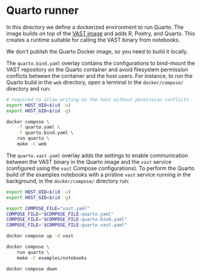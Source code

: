 # Quarto runner

In this directory we define a dockerized environment to run Quarto. The image
builds on top of the [VAST image](../../Dockerfile) and adds R, Poetry, and
Quarto. This creates a runtime suitable for calling the VAST binary from
notebooks.

We don't publish the Quarto Docker image, so you need to build it locally.

The `quarto.bind.yaml` overlay contains the configurations to bind-mount
the VAST repository on the Quarto container and avoid filesystem permission
conflicts between the container and the host users. For instance, to run the
Quarto build in the `web` directory, open a terminal in the `docker/compose/`
directory and run:

```bash
# required to allow writing on the host without permission conflicts
export HOST_UID=$(id -u) 
export HOST_GID=$(id -g) 

docker compose \
    -f quarto.yaml \
    -f quarto.bind.yaml \
    run quarto \
    make -C web
```

The `quarto.vast.yaml` overlay adds the settings to enable communication
between the VAST binary in the Quarto image and the `vast` service (configured
using the `vast` Compose configurations). To perform the Quarto build of the
examples notebooks with a pristine `vast` service running in the background, in
the `docker/compose/` directory run:

```bash
export HOST_UID=$(id -u) 
export HOST_GID=$(id -g) 

export COMPOSE_FILE="vast.yaml"
COMPOSE_FILE="$COMPOSE_FILE:quarto.yaml"
COMPOSE_FILE="$COMPOSE_FILE:quarto.bind.yaml"
COMPOSE_FILE="$COMPOSE_FILE:quarto.vast.yaml"

docker compose up -d vast

docker compose \
    run quarto \
    make -C examples/notebooks

docker compose down
```
